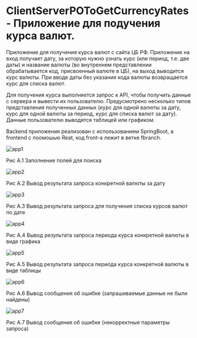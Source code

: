 # ClientServerPOToGetCurrencyRates - Приложение для подучения курса валют.
Приложение для получения курса валют с сайта ЦБ РФ. Приложение на вход получает дату, за которую нужно узнать курс (или период, т.е. две даты) и название валюты (во внутреннем представлении обрабатывается код, присвоенный валюте в ЦБ), на выход выводится курс валюты. При вводе даты без указания кода валюты возвращается курс для списка валют.

Для получения курса выполняется запрос к API, чтобы получить данные с сервера и вывести их пользователю. Предусмотрено несколько типов представления полученных данных (курс для одной валюты за дату, курс для одной валюты за период, курс для списка валют за дату). Данные пользователю выводятся таблицей или графиком.

Backend приложения реализован с использованием SpringBoot, а frontend с поомошью Reat, код front-а лежит в ветке fbranch.

![app1](https://github.com/GrossuEvgenia/ClientServerPOToGetCurrencyRates/assets/70910919/6f9c1d91-df8c-4ea0-bcc2-994ae6d1fffb)

Рис А.1 Заполнение полей для поиска

![app2](https://github.com/GrossuEvgenia/ClientServerPOToGetCurrencyRates/assets/70910919/b9cca08e-1a3c-41fb-9802-8391543aba62)
 
Рис А.2 Вывод результата запроса конкретной валюты за дату

![app3](https://github.com/GrossuEvgenia/ClientServerPOToGetCurrencyRates/assets/70910919/12189bb5-d355-4c4e-9107-efcfb8ef2db6)

Рис А.3 Вывод результата запроса для получения списка курсов валют по дате

![app4](https://github.com/GrossuEvgenia/ClientServerPOToGetCurrencyRates/assets/70910919/ff33bc53-515d-49e9-a5c1-6ec395a8f3b4)

Рис А.4 Вывод результата запроса периода курса конкретной валюты в виде графика

![app5](https://github.com/GrossuEvgenia/ClientServerPOToGetCurrencyRates/assets/70910919/e257c16b-4cbf-41b6-abbb-90ff64952021)

Рис А.5 Вывод результата запроса периода курса конкретной валюты в виде таблицы

![app6](https://github.com/GrossuEvgenia/ClientServerPOToGetCurrencyRates/assets/70910919/aaf0512b-b6eb-4e36-8041-9de67eafacf3)

Рис А.6 Вывод сообщения об ошибке (запрашиваемые данные не были найдены)

![app7](https://github.com/GrossuEvgenia/ClientServerPOToGetCurrencyRates/assets/70910919/d7d45c53-958a-4941-b0ed-2e0b348bf868)

Рис А.7 Вывод сообщения об ошибке (некорректные параметры запроса)

